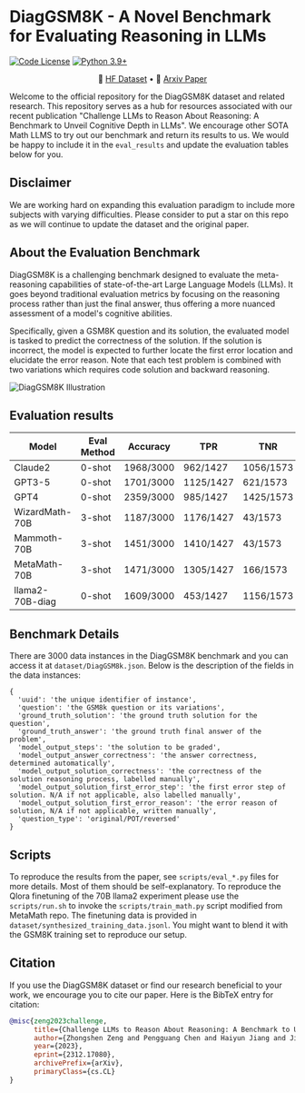 # DiagGSM8K - A Novel Benchmark for Evaluating Reasoning in LLMs
[![Code License](https://img.shields.io/badge/Code%20License-Apache_2.0-green.svg)](CODE_LICENSE)
[![Python 3.9+](https://img.shields.io/badge/python-3.9+-blue.svg)](https://www.python.org/downloads/release/python-390/)

<p align="center">
🤗 <a href="https://huggingface.co/datasets/Randolphzeng/DiagGSM8K" target="_blank">HF Dataset</a> • 📃 <a href="https://arxiv.org/abs/2312.17080" target="_blank"> Arxiv Paper </a><br>
</p>


Welcome to the official repository for the DiagGSM8K dataset and related research. This repository serves as a hub for resources associated with our recent publication "Challenge LLMs to Reason About Reasoning: A Benchmark to Unveil Cognitive Depth in LLMs".
We encourage other SOTA Math LLMS to try out our benchmark and return its results to us. We would be happy to include it in the `eval_results` and update the evaluation tables below for you.

## Disclaimer
We are working hard on expanding this evaluation paradigm to include more subjects with varying difficulties. Please consider to put a star on this repo as we will continue to update the dataset and the original paper. 

## About the Evaluation Benchmark

DiagGSM8K is a challenging benchmark designed to evaluate the meta-reasoning capabilities of state-of-the-art Large Language Models (LLMs). It goes beyond traditional evaluation metrics by focusing on the reasoning process rather than just the final answer, thus offering a more nuanced assessment of a model's cognitive abilities.

Specifically, given a GSM8K question and its solution, the evaluated model is tasked to predict the correctness of the solution. If the solution is incorrect, the model is expected to further locate the first error location and elucidate the error reason. Note that each test problem is combined with two variations which requires code solution and backward reasoning.

![DiagGSM8K Illustration](images/illustration.png)

## Evaluation results
| Model            | Eval Method | Accuracy   | TPR         | TNR         | Step        | Step+Reason |
|------------------|-------------|------------|-------------|-------------|-------------|-------------|
| Claude2          | 0-shot      | 1968/3000  | 962/1427    | 1056/1573   | 331/1573    | 185/1573    |
| GPT3-5           | 0-shot      | 1701/3000  | 1125/1427   | 621/1573    | 179/1573    | 73/1573     |
| GPT4             | 0-shot      | 2359/3000  | 985/1427    | 1425/1573   | 823/1573    | 677/1573    |
| WizardMath-70B   | 3-shot      | 1187/3000  | 1176/1427   | 43/1573     | 6/1573      | 1/1573      |
| Mammoth-70B      | 3-shot      | 1451/3000  | 1410/1427   | 43/1573     | 4/1573      | 1/1573      |
| MetaMath-70B     | 3-shot      | 1471/3000  | 1305/1427   | 166/1573    | 22/1573     | 6/1573      |
| llama2-70B-diag  | 0-shot      | 1609/3000  | 453/1427    | 1156/1573   | 327/1573    | 99/1573     |


## Benchmark Details
There are 3000 data instances in the DiagGSM8K benchmark and you can access it at `dataset/DiagGSM8k.json`. Below is the description of the fields in the data instances:
```
{
  'uuid': 'the unique identifier of instance',
  'question': 'the GSM8k question or its variations',
  'ground_truth_solution': 'the ground truth solution for the question',
  'ground_truth_answer': 'the ground truth final answer of the problem',
  'model_output_steps': 'the solution to be graded',
  'model_output_answer_correctness': 'the answer correctness, determined automatically',
  'model_output_solution_correctness': 'the correctness of the solution reasoning process, labelled manually',
  'model_output_solution_first_error_step': 'the first error step of solution. N/A if not applicable, also labelled manually',
  'model_output_solution_first_error_reason': 'the error reason of solution, N/A if not applicable, written manually',
  'question_type': 'original/POT/reversed'
}
```  

## Scripts
To reproduce the results from the paper, see `scripts/eval_*.py` files for more details. Most of them should be self-explanatory.
To reproduce the Qlora finetuning of the 70B llama2 experiment please use the `scripts/run.sh` to invoke the `scripts/train_math.py` script modified from MetaMath repo. The finetuning data is provided in `dataset/synthesized_training_data.jsonl`. You might want to blend it with the GSM8K training set to reproduce our setup.  

## Citation

If you use the DiagGSM8K dataset or find our research beneficial to your work, we encourage you to cite our paper. Here is the BibTeX entry for citation:

```bibtex
@misc{zeng2023challenge,
      title={Challenge LLMs to Reason About Reasoning: A Benchmark to Unveil Cognitive Depth in LLMs}, 
      author={Zhongshen Zeng and Pengguang Chen and Haiyun Jiang and Jiaya Jia},
      year={2023},
      eprint={2312.17080},
      archivePrefix={arXiv},
      primaryClass={cs.CL}
}
